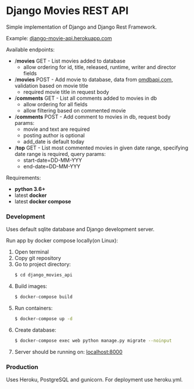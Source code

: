 # Django Movies REST API

Simple implementation of Django and Django Rest Framework. 

Example: [django-movie-api.herokuapp.com](https://django-movie-api.herokuapp.com/)

Available endpoints: 
- /**movies** GET - List movies added to database
    * allow ordering for id, title, released, runtime, writer and director fields
- /**movies** POST - Add movie to database, data from [omdbapi.com](http://www.omdbapi.com/), validation based on movie title
    * required movie title in request body
- /**comments** GET - List all comments added to movies in db
    * allow ordering for all fields 
    * allow filtering based on commented movie
- /**comments** POST - Add comment to movies in db, request body params:
    * movie and text are required
    * posting author is optional
    * add_date is default today
 - /**top** GET - List most commented movies in given date range,
    specifying date range is required,
    query params: 
    * start-date=DD-MM-YYY
    * end-date=DD-MM-YYY

Requirements:
- **python 3.6+**
- latest **docker** 
- latest **docker compose**

### Development

Uses default sqlite database and Django development server.

Run app by docker compose locally(on Linux):
1. Open terminal
2. Copy git repository
3. Go to project directory:
    ```sh
    $ cd django_movies_api
    ```
4. Build images:
    ```sh 
   $ docker-compose build
   ```
5. Run containers:
    ```sh
    $ docker-compose up -d
    ```
6. Create database:
    ```sh
    $ docker-compose exec web python manage.py migrate --noinput
    ```
6. Server should be running on: [localhost:8000](http://localhost:8000/)

### Production

Uses Heroku, PostgreSQL and gunicorn.
For deployment use heroku.yml. 
